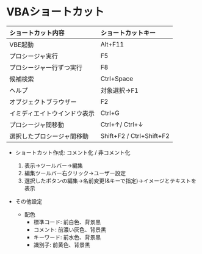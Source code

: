 # VBAショートカット


|ショートカット内容|ショートカットキー|
|:-----------------|:-----------------|
| VBE起動 | Alt+F11 |
| プロシージャ実行  | F5 |
| プロシージャ一行ずつ実行  | F8 |
| 候補検索 | Ctrl+Space |
| ヘルプ | 対象選択→F1 |
| オブジェクトブラウザー | F2 |
| イミディエイトウインドウ表示 | Ctrl+G |
| プロシージャ間移動 | Ctrl+↑/ Ctrl+↓ |
| 選択したプロシージャ間移動 | Shift+F2 / Ctrl+Shift+F2 |

- ショートカット作成: コメント化 / 非コメント化
  1. 表示→ツールバー→編集
  2. 編集ツールバー右クリック→ユーザー設定
  3. 選択したボタンの編集→名前変更(&キーで指定)→イメージとテキストを表示

- その他設定
  - 配色
    - 標準コード: 前白色、背景黒
    - コメント: 前濃い灰色、背景黒
    - キーワード: 前水色、背景黒
    - 識別子: 前黄色、背景黒
